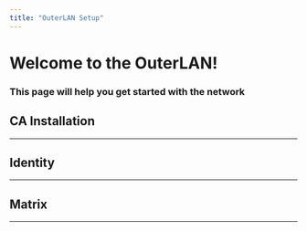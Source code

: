 ```yaml
---
title: "OuterLAN Setup"
---
```


# Welcome to the OuterLAN!

### This page will help you get started with the network  

## CA Installation
---

## Identity
---

## Matrix
---


